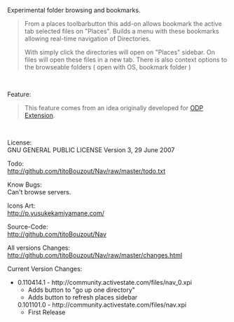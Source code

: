 Experimental folder browsing and bookmarks.

<blockquote>
From a places toolbarbutton this add-on allows bookmark the active tab selected files on  "Places".
Builds a menu with these bookmarks allowing real-time navigation of Directories.

With simply click the directories will open on "Places" sidebar. On files will open these files in a new tab. There is also context options to the browseable folders ( open with OS, bookmark folder )
</blockquote><br/>

Feature:

<blockquote>
This feature comes from an idea originally developed for <a href="https://addons.mozilla.org/en-US/firefox/addon/176740/">ODP Extension</a>.
</blockquote><br/>

License:<br/>
GNU GENERAL PUBLIC LICENSE Version 3, 29 June 2007

Todo:<br/>
http://github.com/titoBouzout/Nav/raw/master/todo.txt

Know Bugs:<br/>
Can't browse servers.

Icons Art:<br/>
http://p.yusukekamiyamane.com/

Source-Code:<br/>
http://github.com/titoBouzout/Nav

All versions Changes:<br/>
http://github.com/titoBouzout/Nav/raw/master/changes.html

Current Version Changes:

<ul><!-- root node -->

<li>
  0.110414.1 - http://community.activestate.com/files/nav_0.xpi
  <ul>
	<li>Adds button to "go up one directory"</li>
	<li>Adds button to refresh places sidebar</li>
  </ul>
  0.101101.0 - http://community.activestate.com/files/nav.xpi
  <ul>
	<li>First Release</li>
  </ul>
</li>

</ul><!-- end root node -->

